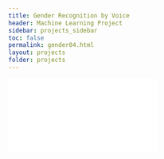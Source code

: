 ```yaml
---
title: Gender Recognition by Voice
header: Machine Learning Project
sidebar: projects_sidebar
toc: false
permalink: gender04.html
layout: projects
folder: projects
---
```

<head>
<script>
  function resize(obj) {
    obj.style.height = obj.contentWindow.document.body.scrollHeight + 0 + 'px';
  }
</script>
</head>

<iframe src="pages/projects/gender04_content.html"
        onload="resize(this)"
        frameborder="0"
        scrolling="no"/>
